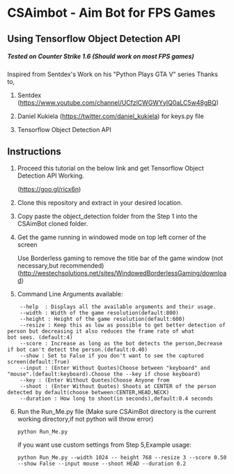 # CSAimbot - Aim Bot for FPS Games
## Using Tensorflow Object Detection API
##### Tested on Counter Strike 1.6 (Should work on most FPS games)

Inspired from Sentdex's Work on his "Python Plays GTA V" series
Thanks to,
1) Sentdex (https://www.youtube.com/channel/UCfzlCWGWYyIQ0aLC5w48gBQ)

2) Daniel Kukiela (https://twitter.com/daniel_kukiela) for keys.py file

3) Tensorflow Object Detection API

## Instructions
1) Proceed this tutorial on the below link and get Tensorflow Object Detection API Working.

    (https://goo.gl/ricx6n)

2) Clone this repository and extract in your desired location.

3) Copy paste the object_detection folder from the Step 1 into the CSAimBot cloned folder.

4) Get the game running in windowed mode on top left corner of the screen

   Use Borderless gaming to remove the title bar of the game window (not necessary,but recommended)
   (http://westechsolutions.net/sites/WindowedBorderlessGaming/download)

5) Command Line Arguments available:
```
    --help  : Displays all the available arguments and their usage.
    --width : Width of the game resolution(default:800)
    --height : Height of the game resolution(default:600)
    --resize : Keep this as low as possible to get better detection of person but decreasing it also reduces the frame rate of what                    bot sees. (default:4)
    --score : Increase as long as the bot detects the person,Decrease if bot can't detect the person.(default:0.40)
    --show : Set to False if you don't want to see the captured screen(default:True)
    --input : (Enter Without Quotes)Choose between "keyboard" and "mouse".(default:keyboard).Choose the --key if chose keyboard)
    --key : (Enter Without Quotes)Choose Anyone from 
    --shoot : (Enter Without Quotes) Shoots at CENTER of the person detected by default(choose between:CENTER,HEAD,NECK)
    --duration : How long to shoot(in seconds),default:0.4 seconds
```
    
6) Run the Run_Me.py file (Make sure CSAimBot directory is the current working directory,if not python will throw error)
    ```
    python Run_Me.py
    ```
    if you want use custom settings from Step 5,Example usage:
    ```
    python Run_Me.py --width 1024 -- height 768 --resize 3 --score 0.50 --show False --input mouse --shoot HEAD --duration 0.2 
    ```
